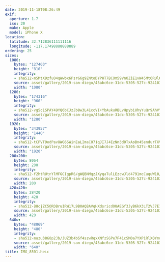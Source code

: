 ```yaml
---
date: 2019-11-18T08:26:49
exif:
  aperture: 1.7
  iso: 20
  make: Apple
  model: iPhone X
location:
  latitude: 32.712836111111116
  longitude: -117.17498888888889
ordering: 25
sizes:
  1080:
    bytes: "127403"
    height: "810"
    integrity:
    - sha512-mSMtX9zfuO4qWwbx6PzrG6g9ZNtoDYPHT7BCOm59VnOZiE1vW45Mt6RUlObmgo/0iUFuYXqP5tjv8q6YpGPdcA==
    source: asset/gallery/2019-san-diego/45abc6ce-31dc-5305-527c-92410398c12e~1080.jpg
    width: "1080"
  1280:
    bytes: "174316"
    height: "960"
    integrity:
    - sha512-vg5c1SPAY49YQ6bCJzJb8w3L41ccVI+YbAukuRBLvHpybiUhyYuQr9AhVYznYYEkoY0L04+9lKJveOlfJK6Arg==
    source: asset/gallery/2019-san-diego/45abc6ce-31dc-5305-527c-92410398c12e~1280.jpg
    width: "1280"
  1920:
    bytes: "343957"
    height: "1440"
    integrity:
    - sha512-tCPVT9odPav8WG6SWinEaLImaC071qJI7J4EzNn3d0TxAoBn45endurTXVGf8zJhu3Rcm1vCjMzsj1NPZMad3Q==
    source: asset/gallery/2019-san-diego/45abc6ce-31dc-5305-527c-92410398c12e~1920.jpg
    width: "1920"
  200x200:
    bytes: 8064
    height: 200
    integrity:
    - sha512-f2htRUtnYlMFGCIgpR6/gWQBNMqzJXyqaTulLEzcwJld4791mcCuquW10/4bJI7MAor2zw2LPqZBDk4x5OU8Ww==
    source: asset/gallery/2019-san-diego/45abc6ce-31dc-5305-527c-92410398c12e~200x200.jpg
    width: 200
  420x420:
    bytes: 28420
    height: 420
    integrity:
    - sha512-B8cjZC5ORDBruIRW17L9B0AQBAVqHXdsricd0UAEGf3JyB6kX3LT2VJ7E1asH94/EupaOyyrpqXh4WTVlygEpQ==
    source: asset/gallery/2019-san-diego/45abc6ce-31dc-5305-527c-92410398c12e~420x420.jpg
    width: 420
  640w:
    bytes: "48069"
    height: "480"
    integrity:
    - sha512-muzu38G0p2Jb/JUZ3b4bSf4szwRqxXNfzSGPe7F41cSM0a7YXP1RlXQYmu/S8hoVX3k13X+VnXsGSAE27PYDAw==
    source: asset/gallery/2019-san-diego/45abc6ce-31dc-5305-527c-92410398c12e~640w.jpg
    width: "640"
title: IMG_8501.heic
---
```


